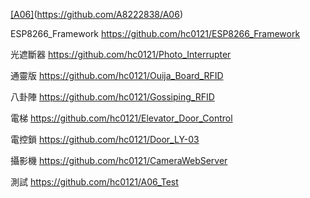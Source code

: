 <u>[A06]</u>(https://github.com/A8222838/A06)

ESP8266_Framework
https://github.com/hc0121/ESP8266_Framework

光遮斷器
https://github.com/hc0121/Photo_Interrupter

通靈版
https://github.com/hc0121/Ouija_Board_RFID

八卦陣
https://github.com/hc0121/Gossiping_RFID

電梯
https://github.com/hc0121/Elevator_Door_Control

電控鎖
https://github.com/hc0121/Door_LY-03

攝影機
https://github.com/hc0121/CameraWebServer

測試
https://github.com/hc0121/A06_Test 
